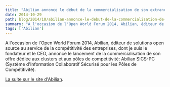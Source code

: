 ```yaml
---
title: "Abilian annonce le début de la commercialisation de son extranet métier dédié aux clusters et aux pôles de compétitivité"
date: 2014-10-29
path: blog/2014/10/abilian-annonce-le-debut-de-la-commercialisation-de-son-extranet-metier-dedie-aux-clusters-et-aux-poles-de-competitivite
summary: "A l'occasion de l'Open World Forum 2014, Abilian, éditeur de solutions open source au service de la compétitivité des entreprises, dont je suis le fondateur et le CEO, annonce le lancement de la commercialisation de son offre dédiée aux clusters et aux pôles de compétitivité: Abilian SICS-PC (Système d'Information Collaboratif Sécurisé pour les Pôles de Compétitivité)."
tags: ['Abilian']
---
```


A l'occasion de l'Open World Forum 2014, Abilian, éditeur de solutions open source au service de la compétitivité des entreprises, dont je suis le fondateur et le CEO, annonce le lancement de la commercialisation de son offre dédiée aux clusters et aux pôles de compétitivité: Abilian SICS-PC (Système d'Information Collaboratif Sécurisé pour les Pôles de Compétitivité).

[La suite sur le site d'Abilian](https://www.abilian.com/fr/news/commercialisation-abilian-sics-pc/).